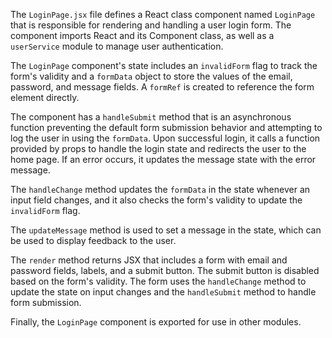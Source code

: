 The `LoginPage.jsx` file defines a React class component named `LoginPage` that is responsible for rendering and handling a user login form. The component imports React and its Component class, as well as a `userService` module to manage user authentication.

The `LoginPage` component's state includes an `invalidForm` flag to track the form's validity and a `formData` object to store the values of the email, password, and message fields. A `formRef` is created to reference the form element directly.

The component has a `handleSubmit` method that is an asynchronous function preventing the default form submission behavior and attempting to log the user in using the `formData`. Upon successful login, it calls a function provided by props to handle the login state and redirects the user to the home page. If an error occurs, it updates the message state with the error message.

The `handleChange` method updates the `formData` in the state whenever an input field changes, and it also checks the form's validity to update the `invalidForm` flag.

The `updateMessage` method is used to set a message in the state, which can be used to display feedback to the user.

The `render` method returns JSX that includes a form with email and password fields, labels, and a submit button. The submit button is disabled based on the form's validity. The form uses the `handleChange` method to update the state on input changes and the `handleSubmit` method to handle form submission.

Finally, the `LoginPage` component is exported for use in other modules.
